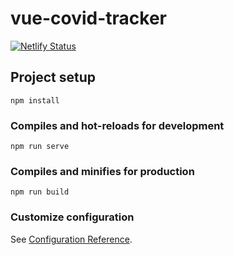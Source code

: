 # vue-covid-tracker

[![Netlify Status](https://api.netlify.com/api/v1/badges/5ff70485-26c8-4f09-8025-4eda35c83941/deploy-status)](https://app.netlify.com/sites/covid-tracker-af/deploys)

## Project setup
```
npm install
```

### Compiles and hot-reloads for development
```
npm run serve
```

### Compiles and minifies for production
```
npm run build
```

### Customize configuration
See [Configuration Reference](https://cli.vuejs.org/config/).
